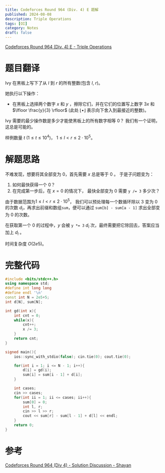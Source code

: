 ```yaml
---
title: Codeforces Round 964 (Div. 4) E 题解
published: 2024-08-08
description: Triple Operations
tags: [OI]
category: Notes
draft: false
---
```


[Codeforces Round 964 (Div. 4) E - Triple Operations](https://codeforces.com/contest/1999/problem/E)

# 题目翻译

Ivy 在黑板上写下了从 $l$ 到 $r$ 的所有整数(包含 $l$, $r$)。

她执行以下操作：

- 在黑板上选择两个数字 $x$ 和 $y$ ，擦除它们，并在它们的位置写上数字 $3x$ 和 $\lfloor \frac{y}{3} \rfloor$ (此处 $\lfloor \bullet \rfloor$ 表示向下舍入到最接近的整数)。

Ivy 需要的最少操作数是多少才能使黑板上的所有数字相等 $0$？ 我们有一个证明，这总是可能的。

样例数量 $t$ ($1 \leq t \leq 10^4$)， $1 \leq l < r \leq 2 \cdot 10^5$。

# 解题思路

不难发现，想要将其全部变为 0，首先需要 $x$ 总是等于 $0$ 。 于是子问题变为：

1. 如何最快获得一个 $0$？
2. 在完成第一步后，在 $x = 0$ 的情况下， 最快全部变为 0 需要 `y /= 3` 多少次？

由于数据范围为$1 \leq l < r \leq 2 \cdot 10^5$， 我们可以预处理每一个数循环除以 $3$ 变为 $0$ 的次数 $d_i$，再求出前缀和数组`sum`，便可以通过 `sum[b] - sum[a - 1]` 求出全部变为 0 的次数。

在获取第一个 $0$ 的过程中，$y$ 会被 `y *= 3` $d_l$ 次，最终需要把它除回去，答案应当加上 $d_l$ 。

时间复杂度 $O(2e5)$。

# 完整代码
```cpp
#include <bits/stdc++.h>
using namespace std;
#define int long long
#define endl '\n'
const int N = 2e5+5;
int d[N], sum[N];

int gd(int x){
    int cnt = 0;
    while(x){
        cnt++;
        x /= 3;
    }
    return cnt;
}

signed main(){
    ios::sync_with_stdio(false); cin.tie(0); cout.tie(0);

    for(int i = 1; i <= N - 1; i++){
        d[i] = gd(i);
        sum[i] = sum[i - 1] + d[i];
    }

    int cases;
    cin >> cases;
    for(int ii = 1; ii <= cases; ii++){
        sum[0] = 0;
        int l, r;
        cin >> l >> r;
        cout << sum[r] - sum[l - 1] + d[l] << endl;
    }
    return 0;
}
```
# 参考
[Codeforces Round 964 (Div 4) - Solution Discussion - Shayan](https://www.youtube.com/watch?v=51N63T9j7-Y&t=3125s)
